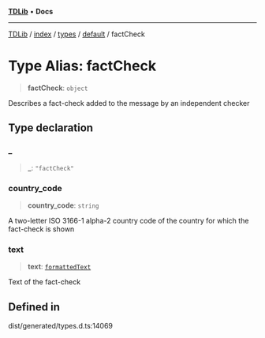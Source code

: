 [**TDLib**](../../../../../../README.md) • **Docs**

***

[TDLib](../../../../../../modules.md) / [index](../../../../../README.md) / [types](../../../README.md) / [default](../README.md) / factCheck

# Type Alias: factCheck

> **factCheck**: `object`

Describes a fact-check added to the message by an independent checker

## Type declaration

### \_

> **\_**: `"factCheck"`

### country\_code

> **country\_code**: `string`

A two-letter ISO 3166-1 alpha-2 country code of the country for which the fact-check is shown

### text

> **text**: [`formattedText`](formattedText.md)

Text of the fact-check

## Defined in

dist/generated/types.d.ts:14069
